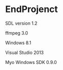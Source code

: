 ﻿# EndProjenct

SDL version 1.2

ffmpeg 3.0

Windows 8.1 

Visual Studio 2013

Myo Windows SDK 0.9.0

